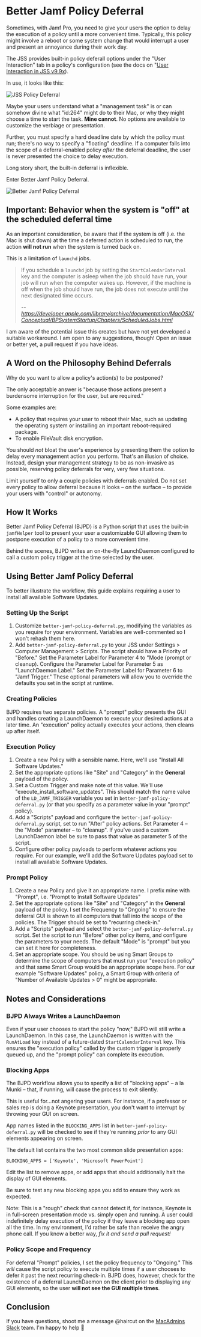 # Better Jamf Policy Deferral

Sometimes, with Jamf Pro, you need to give your users the option to delay the
execution of a policy until a more convenient time. Typically, this policy might
involve a reboot or some system change that would interrupt a user and present an
annoyance during their work day.

The JSS provides built-in policy deferall options under the "User Interaction"
tab in a policy's configuration (see the docs on "[User Interaction in JSS v9.9x](http://docs.jamf.com/9.9/casper-suite/administrator-guide/User_Interaction.html)).

In use, it looks like this:

![JSS Policy Deferral](https://haircut.keybase.pub/github/better-jamf-policy-deferral/management-task.png)

Maybe your users understand what a "management task" is or can somehow divine
what "id:264" might do to their Mac, or why they might choose a time to start
the task. **Mine cannot**. No options are available to customize the verbiage
or presentation. 

Further, you must specify a hard deadline date by which the policy must run; 
there's no way to specify a "floating" deadline. If a computer falls into the 
scope of a deferral-enabled policy _after_ the deferral deadline, the user is
never presented the choice to delay execution.

Long story short, the built-in deferral is inflexible.

Enter Better Jamf Policy Deferral.

![Better Jamf Policy Deferral](https://haircut.keybase.pub/github/better-jamf-policy-deferral/better-policy-deferment.gif)

## Important: Behavior when the system is "off" at the scheduled deferral time

As an important consideration, be aware that if the system is off (i.e. the Mac
is shut down) at the time a deferred action is scheduled to run, the action 
**will not run** when the system is turned back on.

This is a limitation of `launchd` jobs.

> If you schedule a `launchd` job by setting the `StartCalendarInterval` key and 
> the computer is asleep when the job should have run, your job will run when 
> the computer wakes up. However, if the machine is off when the job should 
> have run, the job does not execute until the next designated time occurs.
> 
> -- <cite>https://developer.apple.com/library/archive/documentation/MacOSX/Conceptual/BPSystemStartup/Chapters/ScheduledJobs.html</cite>

I am aware of the potential issue this creates but have not yet developed
a suitable workaround. I am open to any suggestions, though! Open an issue
or better yet, a pull request if you have ideas.

## A Word on the Philosophy Behind Deferrals

Why do you want to allow a policy's action(s) to be postponed?

The only acceptable answer is "because those actions present a burdensome
interruption for the user, but are required."

Some examples are:

- A policy that requires your user to reboot their Mac, such as updating the 
  operating system or installing an important reboot-required package.
- To enable FileVault disk encryption.

You should _not_ bloat the user's experience by presenting them the option to 
delay every management action you perform. That's an illusion of choice. Instead,
design your management strategy to be as non-invasive as possible, reserving
policy deferrals for very, very few situations.

Limit yourself to only a couple policies with deferrals enabled. Do not set every
policy to allow deferral because it looks – on the surface – to provide your users
with "control" or autonomy.

## How It Works

Better Jamf Policy Deferral (BJPD) is a Python script that uses the built-in `jamfHelper`
tool to present your user a customizable GUI allowing them to postpone execution
of a policy to a more convenient time.

Behind the scenes, BJPD writes an on-the-fly LaunchDaemon configured to call a
custom policy trigger at the time selected by the user.

## Using Better Jamf Policy Deferral

To better illustrate the workflow, this guide explains requiring a user to install
all available Software Updates.

### Setting Up the Script

1. Customize `better-jamf-policy-deferral.py`, modifying the variables as you
   require for your environment. Variables are well-commented so I won't rehash
   them here. 
2. Add `better-jamf-policy-deferral.py` to your JSS under Settings > Computer 
   Management > Scripts. The script should have a Priority of "Before." Set the
   Parameter Label for Parameter 4 to "Mode (prompt or cleanup).
   Configure the Parameter Label for Parameter 5 as "LaunchDaemon Label." Set 
   the Parameter Label for Parameter 6 to "Jamf Trigger." These optional 
   parameters will allow you to override the defaults you set in the script at
   runtime.

### Creating Policies

BJPD requires two separate policies. A "prompt" policy presents the GUI and handles
creating a LaunchDaemon to execute your desired actions at a later time. An
"execution" policy actually executes your actions, then cleans up after itself.

### Execution Policy

1. Create a new Policy with a sensible name. Here, we'll use "Install All Software
   Updates."
2. Set the appropriate options like "Site" and "Category" in the **General** payload
   of the policy.
3. Set a Custom Trigger and make note of this value. We'll use "execute_install_software_updates".
   This should match the name value of the `LD_JAMF_TRIGGER` variable you set in
   `better-jamf-policy-deferral.py` (or that you specify as a parameter value in
   your "prompt" policy).
4. Add a "Scripts" payload and configure the `better-jamf-policy-deferral.py`
   script, set to run "After" policy actions. Set Parameter 4 – the "Mode" 
   parameter – to "cleanup". If you've used a custom LaunchDaemon
   label be sure to pass that value as parameter 5 of the script.
5. Configure other policy payloads to perform whatever actions you require. For
   our example, we'll add the Software Updates payload set to install all 
   available Software Updates. 


### Prompt Policy

1. Create a new Policy and give it an appropriate name. I prefix mine with "Prompt", 
   i.e. "Prompt to Install Software Updates"
2. Set the appropriate options like "Site" and "Category" in the **General** payload
   of the policy. I set the Frequency to "Ongoing" to ensure the deferral GUI is
   shown to all computers that fall into the scope of the policies. The Trigger
   should be set to "recurring check-in."
3. Add a "Scripts" payload and select the `better-jamf-policy-deferral.py` script.
   Set the script to run "Before" other policy items, and configure the parameters
   to your needs. The default "Mode" is "prompt" but you can set it here for
   completeness.
4. Set an appropriate scope. You should be using Smart Groups to determine the 
   scope of computers that must run your "execution policy" and that same Smart
   Group would be an appropriate scope here. For our example "Software Updates"
   policy, a Smart Group with criteria of "Number of Available Updates > 0" 
   might be appropriate.

## Notes and Considerations

### BJPD Always Writes a LaunchDaemon

Even if your user chooses to start the policy "now," BJPD will still write a 
LaunchDaemon. In this case, the LaunchDaemon is written with the `RunAtLoad`
key instead of a future-dated `StartCalendarInterval` key. This ensures the
"execution policy" called by the custom trigger is properly queued up, and the
"prompt policy" can complete its execution.

### Blocking Apps
The BJPD workflow allows you to specify a list of "blocking apps" – a la Munki – 
that, if running, will cause the process to exit silently.

This is useful for...not angering your users. For instance, if a professor or
sales rep is doing a Keynote presentation, you don't want to interrupt by 
throwing your GUI on screen.

App names listed in the `BLOCKING_APPS` list in `better-jamf-policy-deferral.py`
will be checked to see if they're running _prior_ to any GUI elements appearing
on screen.

The default list contains the two most common slide presentation apps:

`BLOCKING_APPS = ['Keynote', 'Microsoft PowerPoint']`

Edit the list to remove apps, or add apps that should additionally halt the
display of GUI elements.

Be sure to test any new blocking apps you add to ensure they work as expected.

Note: This is a "rough" check that cannot detect if, for instance, Keynote is in
full-screen presentation mode vs. simply open and running. A user could indefinitely
delay execution of the policy if they leave a blocking app open all the time.
In my environment, I'd rather be safe than receive the angry phone call. If you
know a better way, _fix it and send a pull request!_

### Policy Scope and Frequency

For deferral "Prompt" policies, I set the policy frequency to "Ongoing." This
_will_ cause the script policy to execute multiple times if a user chooses to 
defer it past the next recurring check-in. BJPD does, however, check for the
existence of a deferral LaunchDaemon on the client prior to displaying any GUI
elements, so the user **will not see the GUI multiple times**.

## Conclusion

If you have questions, shoot me a message @haircut on the [MacAdmins Slack](https://macadmins.slack.com)
team. I'm happy to help :hamburger:
